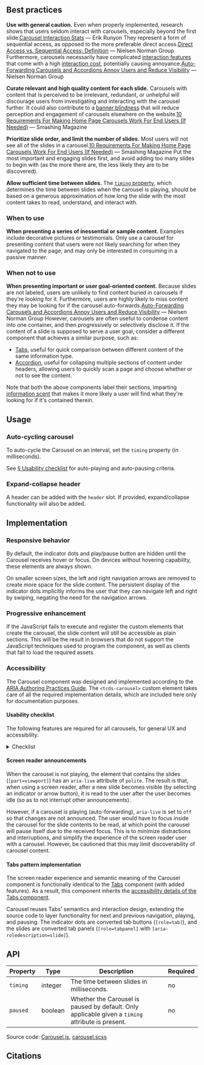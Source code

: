<!--lead
  Carousels rotate through slides of content, allowing users to advance forward or backward, play or pause the cycle, and select specific slides from a row of dots.
lead-->

<!--twig
{% embed "@tch/includes/example-box/example-box.html.twig" %}
{% block content %}
<tcds-carousel>
  <tcds-slide>
    <p>
      Lorem ipsum dolor sit amet, consectetur adipiscing elit, sed do
      eiusmod tempor incididunt ut labore et dolore magna aliqua. Ut
      enim ad minim veniam, quis nostrud exercitation ullamco laboris
      nisi ut aliquip ex ea commodo consequat.
    </p>
  </tcds-slide>
  <tcds-slide>
    <p>
      Lorem ipsum is simply dummy text of the printing and typesetting
      industry. Lorem ipsum has been the industry's standard dummy text
      ever since the 1500s, when an unknown printer took a galley of 
      type and scrambled it to make a type specimen book.
    </p>
  </tcds-slide>
  <tcds-slide>
    <p>
      Contrary to popular belief, Lorem Ipsum is not simply random text.
      It has roots in a piece of classical Latin literature from 45 BC,
      making it over two millennia old.
    </p>
  </tcds-slide>
</tcds-carousel>
{% endblock %}
{% endembed %}
twig-->

## Best practices

**Use with general caution.** Even when properly implemented, research shows that users seldom interact with carousels, especially beyond the first slide.<span data-footnote>[Carousel Interaction Stats](https://erikrunyon.com/2013/01/carousel-interaction-stats/) — Erik Runyon</span> They represent a form of sequential access, as opposed to the more preferable direct access.<span data-footnote>[Direct Access vs. Sequential Access: Definition](https://www.nngroup.com/articles/direct-vs-sequential-access/) — Nielsen Norman Group</span> Furthermore, carousels necessarily have complicated [interaction features](#usability-checklist) that come with a high [interaction cost](https://www.nngroup.com/articles/interaction-cost-definition/ "Interaction cost – Nielsen Norman Group"), potentially causing annoyance.<span data-footnote>[Auto-Forwarding Carousels and Accordions Annoy Users and Reduce Visibility](https://www.nngroup.com/articles/auto-forwarding/) — Nielsen Norman Group</span>

**Curate relevant and high quality content for each slide.** Carousels with content that is perceived to be irrelevant, redundant, or unhelpful will discourage users from investigating and interacting with the carousel further. It could also contribute to a [banner blindness](https://www.nngroup.com/articles/tunnel-vision-and-selective-attention/ "Tunnel Vision and Selective Attention – Nielsen Norman Group") that will reduce perception and engagement of carousels elsewhere on the website.<span data-footnote>[10 Requirements For Making Home Page Carousels Work For End Users (If Needed)](https://www.smashingmagazine.com/2016/07/ten-requirements-for-making-home-page-carousels-work-for-end-users/) — Smashing Magazine</span>

**Prioritize slide order, and limit the number of slides.** Most users will not see all of the slides in a carousel.<span data-footnote>[10 Requirements For Making Home Page Carousels Work For End Users (If Needed)](https://www.smashingmagazine.com/2016/07/ten-requirements-for-making-home-page-carousels-work-for-end-users/) — Smashing Magazine</span> Put the most important and engaging slides first, and avoid adding too many slides to begin with (as the more there are, the less likely they are to be discovered).

**Allow sufficient time between slides.** The [`timing` property](#timing-property), which determines the time between slides when the carousel is playing, should be based on a generous approximation of how long the slide with the most content takes to read, understand, and interact with.

### When to use

**When presenting a series of inessential or sample content.** Examples include decorative pictures or testimonials. Only use a carousel for presenting content that users were not likely searching for when they navigated to the page, and may only be interested in consuming in a passive manner.

### When not to use

**When presenting important or user goal-oriented content.** Because slides are not labeled, users are unlikely to find content buried in carousels if they're looking for it. Furthermore, users are highly likely to miss content they may be looking for if the carousel auto-forwards.<span data-footnote>[Auto-Forwarding Carousels and Accordions Annoy Users and Reduce Visibility](https://www.nngroup.com/articles/auto-forwarding/) — Nielsen Norman Group</span> However, carousels are often useful to condense content into one container, and then progressively or selectively disclose it. If the content of a slide is supposed to serve a user goal, consider a different component that achieves a similar purpose, such as:

* [Tabs](/components/tabs), useful for quick comparison between different content of the same information type.
* [Accordion](/components/accordion), useful for collapsing multiple sections of content under headers, allowing users to quickly scan a page and choose whether or not to see the content.

Note that both the above components label their sections, imparting [information scent](https://www.nngroup.com/articles/information-scent/ "Information scent – Nielsen Norman Group") that makes it more likely a user will find what they're looking for if it's contained therein.

## Usage
### Auto-cycling carousel
To auto-cycle the Carousel on an interval, set the `timing` property (in milliseconds).

<!--twig
{% embed "@tch/includes/example-box/example-box.html.twig" %}
{% block content %}
<tcds-carousel timing="5000">
  <tcds-slide>
    <p>
      Lorem ipsum dolor sit amet, consectetur adipiscing elit, sed do
      eiusmod tempor incididunt ut labore et dolore magna aliqua. Ut
      enim ad minim veniam, quis nostrud exercitation ullamco laboris
      nisi ut aliquip ex ea commodo consequat.
    </p>
  </tcds-slide>
  <tcds-slide>
    <p>
      Lorem ipsum is simply dummy text of the printing and typesetting
      industry. Lorem ipsum has been the industry's standard dummy text
      ever since the 1500s, when an unknown printer took a galley of 
      type and scrambled it to make a type specimen book.
    </p>
  </tcds-slide>
  <tcds-slide>
    <p>
      Contrary to popular belief, Lorem Ipsum is not simply random text.
      It has roots in a piece of classical Latin literature from 45 BC,
      making it over two millennia old.
    </p>
  </tcds-slide>
</tcds-carousel>
{% endblock %}
{% endembed %}
twig-->

See [&sect; Usability checklist](#usability-checklist) for auto-playing and auto-pausing criteria.

### Expand-collapse header

A header can be added with the `header` slot. If provided, expand/collapse functionality will also be added.

<!--twig
{% embed "@tch/includes/example-box/example-box.html.twig" %}
{% block result %}
<tcds-carousel>
  <h2 slot="header" data-toc-exclude><a href="#some-page">My carousel</a></h2>
  <tcds-slide>
    <p>
      Lorem ipsum dolor sit amet, consectetur adipiscing elit, sed do
      eiusmod tempor incididunt ut labore et dolore magna aliqua. Ut
      enim ad minim veniam, quis nostrud exercitation ullamco laboris
      nisi ut aliquip ex ea commodo consequat.
    </p>
  </tcds-slide>
  <tcds-slide>
    <p>
      Lorem ipsum is simply dummy text of the printing and typesetting
      industry. Lorem ipsum has been the industry's standard dummy text
      ever since the 1500s, when an unknown printer took a galley of 
      type and scrambled it to make a type specimen book.
    </p>
  </tcds-slide>
  <tcds-slide>
    <p>
      Contrary to popular belief, Lorem Ipsum is not simply random text.
      It has roots in a piece of classical Latin literature from 45 BC,
      making it over two millennia old.
    </p>
  </tcds-slide>
</tcds-carousel>
{% endblock %}
{% block code %}
<tcds-carousel>
  <h2 slot="header"><a href="#some-page">My carousel</a></h2>
  <tcds-slide>
    <p>
      Lorem ipsum dolor sit amet, consectetur adipiscing elit, sed do
      eiusmod tempor incididunt ut labore et dolore magna aliqua. Ut
      enim ad minim veniam, quis nostrud exercitation ullamco laboris
      nisi ut aliquip ex ea commodo consequat.
    </p>
  </tcds-slide>
  <tcds-slide>
    <p>
      Lorem ipsum is simply dummy text of the printing and typesetting
      industry. Lorem ipsum has been the industry's standard dummy text
      ever since the 1500s, when an unknown printer took a galley of 
      type and scrambled it to make a type specimen book.
    </p>
  </tcds-slide>
  <tcds-slide>
    <p>
      Contrary to popular belief, Lorem Ipsum is not simply random text.
      It has roots in a piece of classical Latin literature from 45 BC,
      making it over two millennia old.
    </p>
  </tcds-slide>
</tcds-carousel>
{% endblock %}
{% endembed %}
twig-->

## Implementation
### Responsive behavior
By default, the indicator dots and play/pause button are hidden until the Carousel receives hover or focus. On devices without hovering capability, these elements are always shown.

On smaller screen sizes, the left and right navigation arrows are removed to create more space for the slide content. The persistent display of the indicator dots implicitly informs the user that they can navigate left and right by swiping, negating the need for the navigation arrows.

### Progressive enhancement
If the JavaScript fails to execute and register the custom elements that create the carousel, the slide content will still be accessible as plain sections. This will be the result in browsers that do not support the JavaScript techniques used to program the component, as well as clients that fail to load the required assets.

### Accessibility
The Carousel component was designed and implemented according to the [ARIA Authoring Practices Guide](https://www.w3.org/WAI/ARIA/apg/patterns/carousel/). The `<tcds-carousel>` custom element takes care of all the required implementation details, which are included here only for documentation purposes.

#### Usability checklist
The following features are required for all carousels, for general UX and accessibility.

<details>
  <summary>Checklist</summary>
  <div>

1. Basic controls
    1. The carousel advances forward\* one slide when
        1. the "next" button is pressed, or
        1. the right arrow key is pressed while an indicator has keyboard focus, or
        1. the user swipes left or scrolls right inside the slide container (does not recycle)*, or
        1. the carousel is playing.
    1. The carousel advances backward\* one slide when
        1. the "previous" button is pressed, or
        1. the left arrow key is pressed while an indicator has keyboard focus, or
        1. the user swipes right or scrolls left inside the slide container (does not recycle).*
    1. A play/pause button appears if a `timing` interval is provided.
    1. The carousel begins automatically advancing through the slides at a set interval when the "play" button is pressed, then
        1. the "play" button becomes a "pause" button.
    1. The carousel stops advancing through the slides when the "pause" button is pressed, then
        1. the "pause" button becomes a "play" button.
    1. The carousel skips to a specific slide when its associated indicator dot is selected.
1. Autoplay
    1. The carousel automatically begins playing if `timing` attribute is given, the `paused` attribute is not present, "reduced motion" preference is *not* set, *and* the device's primary pointer device can hover (mouse or trackpad).
    1. The carousel is paused by default if `paused` attribute is present, "reduced motion" preference is set, *or* the device's primary pointer device cannot hover (touchscreen or stylus).
1. Responsive play state. If playing:
    1. The carousel will temporarily pause itself when any of the following occurs, *and* will resume when they are no longer true *or* when the inverse occurs:
        1. The user hovers over the slide container (mouse or trackpad only).
        1. An element inside the slide container receives keyboard focus.
        1. The carousel is not fully in view (due to scrolling).
        1. The user navigates away from the browser tab or window.
    1. The carousel will permanently pause when any of the following occurs, *until* the user presses the play button:
        1. The user presses the pause button.
        1. The user presses the next or previous buttons.
        1. The user selects an indicator (clicks or navigates using the arrow keys).
        1. The user swipes between slides (`touchstart` event).**

<small>\* Except where otherwise noted, advancing "forward" when the last slide is active means returning to the first slide (recycling); and vice versa, advancing "backward" when the first slide is active means recycling to the last slide.</small>

<small>\** Scrolling (with a mouse or trackpad, as opposed to swiping with a touchscreen) is excluded from triggering a pause, because it inherits the temporary pause scenario of the hover state. The carousel will resume playing when the cursor exits the slide container, a condition that doesn't exist with touchscreen devices.</small>
</div>
</details>

#### Screen reader announcements
When the carousel is not playing, the element that contains the slides (`[part=viewport]`) has an `aria-live` attribute of `polite`. The result is that, when using a screen reader, after a new slide becomes visible (by selecting an indicator or arrow button), it is read to the user after the user becomes idle (so as to not interrupt other announcements).

However, if a carousel is playing (auto-forwarding), `aria-live` is set to `off` so that changes are not announced. The user would have to focus inside the carousel for the slide contents to be read, at which point the carousel will pause itself due to the received focus. This is to minimize distractions and interruptions, and simplify the experience of the screen reader user with a carousel. However, be cautioned that this may limit discoverability of carousel content.

#### Tabs pattern implementation
The screen reader experience and semantic meaning of the Carousel component is functionally identical to the [Tabs](/components/tabs) component (with added features). As a result, this component inherits the [accessibility details of the Tabs component](/components/tabs#accessibility).

Carousel reuses Tabs' semantics and interaction design, extending the source code to layer functionality for next and previous navigation, playing, and pausing. The indicator dots are converted tab buttons (`[role=tab]`), and the slides are converted tab panels (`[role=tabpanel]` with `[aria-roledescription=slide]`).

## API
<table class="table api-table">
  <thead>
    <tr>
      <th>Property</th>
      <th>Type</th>
      <th>Description</th>
      <th>Required</th>
    </tr>
  </thead>
  <tbody>
    <tr>
      <td id="timing-property"><code>timing</code></td>
      <td>integer</td>
      <td>The time between slides in milliseconds.</td>
      <td>no</td>
    </tr>
    <tr>
      <td><code>paused</code></td>
      <td>boolean</td>
      <td>Whether the Carousel is paused by default. Only applicable given a <code>timing</code> attribute is present.</td>
      <td>no</td>
    </tr>
  </tbody>
</table>

Source code: [Carousel.js](https://github.com/jacecotton/tcds/blob/main/assets/scripts/components/Carousel.js), [carousel.scss](https://github.com/jacecotton/tcds/blob/main/assets/styles/%40tcds/components/carousel.scss)

## Citations
<!--twig {{ include("@tch/components/footnotes/footnotes.html.twig") }} twig-->

<!--
Other design system/pattern library implementations:
https://www.audi.com/ci/en/guides/user-interface/components/slideshow.html
https://ant.design/components/carousel/
https://www.oracle.com/webfolder/ux/mobile/component/carousel.html
https://www.lightningdesignsystem.com/components/carousel/
https://getbootstrap.com/docs/4.3/components/carousel/
https://www.w3.org/TR/wai-aria-practices/#carousel
https://a11y-101.com/development/carousels
-->